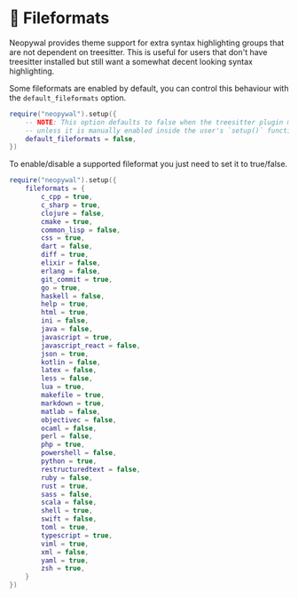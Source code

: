 # 🎨 Fileformats

Neopywal provides theme support for extra syntax highlighting groups that are not dependent on treesitter. This is useful for users that don't have treesitter installed but still want a somewhat decent looking syntax highlighting.

Some fileformats are enabled by default, you can control this behaviour with the `default_fileformats` option.

```lua
require("neopywal").setup({
    -- NOTE: This option defaults to false when the treesitter plugin module is enabled,
    -- unless it is manually enabled inside the user's `setup()` function.
    default_fileformats = false,
})
```

To enable/disable a supported fileformat you just need to set it to true/false.

```lua
require("neopywal").setup({
    fileformats = {
        c_cpp = true,
        c_sharp = true,
        clojure = false,
        cmake = true,
        common_lisp = false,
        css = true,
        dart = false,
        diff = true,
        elixir = false,
        erlang = false,
        git_commit = true,
        go = true,
        haskell = false,
        help = true,
        html = true,
        ini = false,
        java = false,
        javascript = true,
        javascript_react = false,
        json = true,
        kotlin = false,
        latex = false,
        less = false,
        lua = true,
        makefile = true,
        markdown = true,
        matlab = false,
        objectivec = false,
        ocaml = false,
        perl = false,
        php = true,
        powershell = false,
        python = true,
        restructuredtext = false,
        ruby = false,
        rust = true,
        sass = false,
        scala = false,
        shell = true,
        swift = false,
        toml = true,
        typescript = true,
        viml = true,
        xml = false,
        yaml = true,
        zsh = true,
    }
})
```
